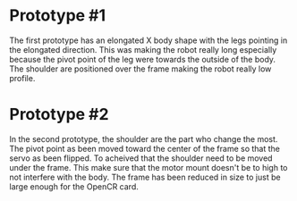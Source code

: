 # Prototype #1
The first prototype has an elongated X body shape with the legs pointing in the elongated direction. This was making the robot really long especially because the pivot point of the leg were towards the outside of the body. The shoulder are positioned over the frame making the robot really low profile.

# Prototype #2
In the second prototype, the shoulder are the part who change the most. The pivot point as been moved toward the center of the frame so that the servo as been flipped. To acheived that the shoulder need to be moved under the frame. This make sure that the motor mount doesn't be to high to not interfere with the body. The frame has been reduced in size to just be large enough for the OpenCR card.
